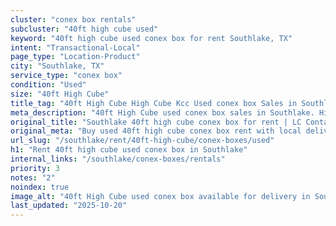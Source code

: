 ```yaml
---
cluster: "conex box rentals"
subcluster: "40ft high cube used"
keyword: "40ft high cube used conex box for rent Southlake, TX"
intent: "Transactional-Local"
page_type: "Location-Product"
city: "Southlake, TX"
service_type: "conex box"
condition: "Used"
size: "40ft High Cube"
title_tag: "40ft High Cube High Cube Kcc Used conex box Sales in Southlake | LC Container"
meta_description: "40ft High Cube used conex box sales in Southlake. High cube containers with extra height. Fast delivery, competitive pricing. Serving conex boxes area. Quote ID: I9N. Call (214) 524-4168 for your free quote today."
original_title: "Southlake 40ft high cube conex box for rent | LC Container"
original_meta: "Buy used 40ft high cube conex box rent with local delivery in Southlake, TX. LC Container — local Since 2003. Request a fast quote today."
url_slug: "/southlake/rent/40ft-high-cube/conex-boxes/used"
h1: "Rent 40ft high cube used conex box in Southlake"
internal_links: "/southlake/conex-boxes/rentals"
priority: 3
notes: "2"
noindex: true
image_alt: "40ft High Cube used conex box available for delivery in Southlake"
last_updated: "2025-10-20"
---
```


<!-- TODO: Add unique city/inventory copy, images, and internal links here. -->
